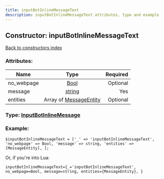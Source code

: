 ```yaml
---
title: inputBotInlineMessageText
description: inputBotInlineMessageText attributes, type and example
---
```

## Constructor: inputBotInlineMessageText  
[Back to constructors index](index.md)



### Attributes:

| Name     |    Type       | Required |
|----------|:-------------:|---------:|
|no\_webpage|[Bool](../types/Bool.md) | Optional|
|message|[string](../types/string.md) | Yes|
|entities|Array of [MessageEntity](../types/MessageEntity.md) | Optional|



### Type: [InputBotInlineMessage](../types/InputBotInlineMessage.md)


### Example:

```
$inputBotInlineMessageText = ['_' => 'inputBotInlineMessageText', 'no_webpage' => Bool, 'message' => string, 'entities' => [MessageEntity], ];
```  

Or, if you're into Lua:  


```
inputBotInlineMessageText={_='inputBotInlineMessageText', no_webpage=Bool, message=string, entities={MessageEntity}, }

```


